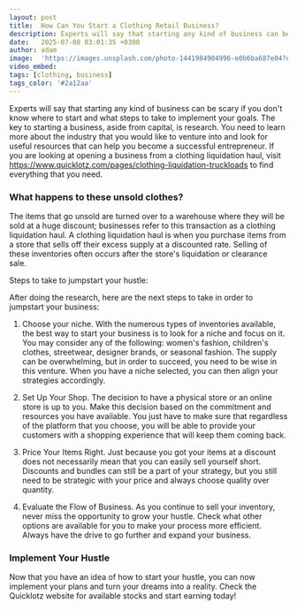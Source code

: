```yaml
---
layout: post
title:  How Can You Start a Clothing Retail Business?
description: Experts will say that starting any kind of business can be scary if you don't know where to start and what steps to take to implement your goals.
date:   2025-07-08 03:01:35 +0300
author: adam
image:  'https://images.unsplash.com/photo-1441984904996-e0b6ba687e04?q=80&w=2070&auto=format&fit=crop&ixlib=rb-4.1.0&ixid=M3wxMjA3fDB8MHxwaG90by1wYWdlfHx8fGVufDB8fHx8fA%3D%3D'
video_embed:
tags: [clothing, business]
tags_color: '#2a12aa'
---
```


Experts will say that starting any kind of business can be scary if you don't know where to start and what steps to take to implement your goals. The key to starting a business, aside from capital, is research. You need to learn more about the industry that you would like to venture into and look for useful resources that can help you become a successful entrepreneur. If you are looking at opening a business from a clothing liquidation haul, visit <https://www.quicklotz.com/pages/clothing-liquidation-truckloads> to find everything that you need.

### What happens to these unsold clothes?

The items that go unsold are turned over to a warehouse where they will be sold at a huge discount; businesses refer to this transaction as a clothing liquidation haul. A clothing liquidation haul is when you purchase items from a store that sells off their excess supply at a discounted rate. Selling of these inventories often occurs after the store's liquidation or clearance sale. 

Steps to take to jumpstart your hustle:

After doing the research, here are the next steps to take in order to jumpstart your business:

1.  Choose your niche. With the numerous types of inventories available, the best way to start your business is to look for a niche and focus on it. You may consider any of the following: women's fashion, children's clothes, streetwear, designer brands, or seasonal fashion. The supply can be overwhelming, but in order to succeed, you need to be wise in this venture. When you have a niche selected, you can then align your strategies accordingly.

2.  Set Up Your Shop. The decision to have a physical store or an online store is up to you. Make this decision based on the commitment and resources you have available. You just have to make sure that regardless of the platform that you choose, you will be able to provide your customers with a shopping experience that will keep them coming back.

3.  Price Your Items Right. Just because you got your items at a discount does not necessarily mean that you can easily sell yourself short. Discounts and bundles can still be a part of your strategy, but you still need to be strategic with your price and always choose quality over quantity. 

4.  Evaluate the Flow of Business. As you continue to sell your inventory, never miss the opportunity to grow your hustle. Check what other options are available for you to make your process more efficient. Always have the drive to go further and expand your business. 

### Implement Your Hustle

Now that you have an idea of how to start your hustle, you can now implement your plans and turn your dreams into a reality. Check the Quicklotz website for available stocks and start earning today!